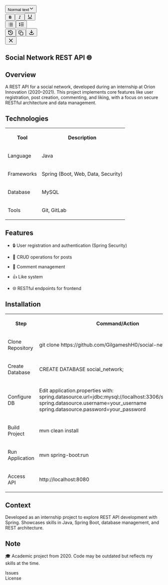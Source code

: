 <aside class="max-h-[97dvh] h-[97dvh] lg:max-h-none lg:h-full flex flex-col w-full overflow-y-auto overflow-x-hidden bg-surface-l1 dark:bg-surface-inset"><div class="flex z-10 flex-row items-center justify-between flex-shrink-0 w-full px-2 md:px-5 sticky top-0 bg-gradient-to-b from-surface-l1 via-surface-l1 dark:from-surface-inset dark:via-surface-inset to-transparent h-12 md:h-16 via-80%"><div class="flex w-full justify-between items-center mr-2"><div class="flex items-center relative"><button class="inline-flex items-center gap-2 whitespace-nowrap font-medium cursor-pointer focus-visible:outline-none focus-visible:ring-1 focus-visible:ring-ring disabled:opacity-60 disabled:cursor-not-allowed transition-colors duration-100 [&amp;_svg]:shrink-0 select-none text-fg-primary hover:bg-button-ghost-hover [&amp;_svg]:hover:text-fg-primary disabled:hover:bg-transparent border border-transparent h-8 px-3 text-xs rounded-full w-28 overflow-hidden justify-between" type="button" id="radix-«r181»" aria-haspopup="menu" aria-expanded="false" data-state="closed">Normal text<svg width="16" height="16" viewBox="0 0 24 24" fill="none" xmlns="http://www.w3.org/2000/svg" class="stroke-[2] size-5 sm:size-4" stroke-width="2"><path d="M6 9L12 15L18 9" stroke="currentColor" stroke-linecap="square"></path></svg></button><div data-orientation="vertical" role="none" class="shrink-0 bg-border w-[1px] h-6 mx-2"></div><button class="inline-flex items-center justify-center gap-2 whitespace-nowrap text-sm font-medium leading-[normal] cursor-pointer focus-visible:outline-none focus-visible:ring-1 focus-visible:ring-ring disabled:opacity-60 disabled:cursor-not-allowed transition-colors duration-100 [&amp;_svg]:shrink-0 select-none hover:bg-button-ghost-hover [&amp;_svg]:hover:text-fg-primary disabled:hover:bg-transparent border border-transparent h-8 w-8 rounded-full text-primary hover:text-primary hover" type="button" aria-label="Bold" data-state="closed"><svg width="15" height="15" viewBox="0 0 15 15" fill="none" xmlns="http://www.w3.org/2000/svg" class="!size-5"><path d="M5.10505 12C4.70805 12 4.4236 11.912 4.25171 11.736C4.0839 11.5559 4 11.2715 4 10.8827V4.11733C4 3.72033 4.08595 3.43588 4.25784 3.26398C4.43383 3.08799 4.71623 3 5.10505 3C6.42741 3 8.25591 3 9.02852 3C10.1373 3 11.0539 3.98153 11.0539 5.1846C11.0539 6.08501 10.6037 6.81855 9.70327 7.23602C10.8657 7.44851 11.5176 8.62787 11.5176 9.48128C11.5176 10.5125 10.9902 12 9.27734 12C8.77742 12 6.42626 12 5.10505 12ZM8.37891 8.00341H5.8V10.631H8.37891C8.9 10.631 9.6296 10.1211 9.6296 9.29877C9.6296 8.47643 8.9 8.00341 8.37891 8.00341ZM5.8 4.36903V6.69577H8.17969C8.53906 6.69577 9.27734 6.35939 9.27734 5.50002C9.27734 4.64064 8.48047 4.36903 8.17969 4.36903H5.8Z" fill="currentColor"></path></svg></button><button class="inline-flex items-center justify-center gap-2 whitespace-nowrap text-sm font-medium leading-[normal] cursor-pointer focus-visible:outline-none focus-visible:ring-1 focus-visible:ring-ring disabled:opacity-60 disabled:cursor-not-allowed transition-colors duration-100 [&amp;_svg]:shrink-0 select-none hover:bg-button-ghost-hover [&amp;_svg]:hover:text-fg-primary disabled:hover:bg-transparent border border-transparent h-8 w-8 rounded-full text-primary hover:text-primary hover" type="button" aria-label="Italic" data-state="closed"><svg width="15" height="15" viewBox="0 0 15 15" fill="none" xmlns="http://www.w3.org/2000/svg" class="!size-5"><path d="M5.67494 3.50017C5.67494 3.25164 5.87641 3.05017 6.12494 3.05017H10.6249C10.8735 3.05017 11.0749 3.25164 11.0749 3.50017C11.0749 3.7487 10.8735 3.95017 10.6249 3.95017H9.00587L7.2309 11.05H8.87493C9.12345 11.05 9.32493 11.2515 9.32493 11.5C9.32493 11.7486 9.12345 11.95 8.87493 11.95H4.37493C4.1264 11.95 3.92493 11.7486 3.92493 11.5C3.92493 11.2515 4.1264 11.05 4.37493 11.05H5.99397L7.76894 3.95017H6.12494C5.87641 3.95017 5.67494 3.7487 5.67494 3.50017Z" fill="currentColor" fill-rule="evenodd" clip-rule="evenodd"></path></svg></button><button class="inline-flex items-center justify-center gap-2 whitespace-nowrap text-sm font-medium leading-[normal] cursor-pointer focus-visible:outline-none focus-visible:ring-1 focus-visible:ring-ring disabled:opacity-60 disabled:cursor-not-allowed transition-colors duration-100 [&amp;_svg]:shrink-0 select-none hover:bg-button-ghost-hover [&amp;_svg]:hover:text-fg-primary disabled:hover:bg-transparent border border-transparent h-8 w-8 rounded-full text-primary hover:text-primary hover" type="button" aria-label="Underline" data-state="closed"><svg xmlns="http://www.w3.org/2000/svg" width="18" height="18" viewBox="0 0 24 24" fill="none" stroke="currentColor" stroke-width="2" stroke-linecap="round" stroke-linejoin="round" class="lucide lucide-underline"><path d="M6 4v6a6 6 0 0 0 12 0V4"></path><line x1="4" x2="20" y1="20" y2="20"></line></svg></button><div data-orientation="vertical" role="none" class="shrink-0 bg-border w-[1px] h-6 mx-2"></div><button class="inline-flex items-center justify-center gap-2 whitespace-nowrap text-sm font-medium leading-[normal] cursor-pointer focus-visible:outline-none focus-visible:ring-1 focus-visible:ring-ring disabled:opacity-60 disabled:cursor-not-allowed transition-colors duration-100 [&amp;_svg]:shrink-0 select-none hover:bg-button-ghost-hover [&amp;_svg]:hover:text-fg-primary disabled:hover:bg-transparent border border-transparent h-8 w-8 rounded-full text-primary hover:text-primary hover" type="button" aria-label="List" data-state="closed"><svg xmlns="http://www.w3.org/2000/svg" width="18" height="18" viewBox="0 0 24 24" fill="none" stroke="currentColor" stroke-width="2" stroke-linecap="round" stroke-linejoin="round" class="lucide lucide-list"><path d="M3 12h.01"></path><path d="M3 18h.01"></path><path d="M3 6h.01"></path><path d="M8 12h13"></path><path d="M8 18h13"></path><path d="M8 6h13"></path></svg></button><button class="inline-flex items-center justify-center gap-2 whitespace-nowrap text-sm font-medium leading-[normal] cursor-pointer focus-visible:outline-none focus-visible:ring-1 focus-visible:ring-ring disabled:opacity-60 disabled:cursor-not-allowed transition-colors duration-100 [&amp;_svg]:shrink-0 select-none hover:bg-button-ghost-hover [&amp;_svg]:hover:text-fg-primary disabled:hover:bg-transparent border border-transparent h-8 w-8 rounded-full text-primary hover:text-primary hover" type="button" aria-label="Ordered list" data-state="closed"><svg xmlns="http://www.w3.org/2000/svg" width="19" height="19" viewBox="0 0 24 24" fill="none" stroke="currentColor" stroke-width="2" stroke-linecap="round" stroke-linejoin="round" class="lucide lucide-list-ordered"><path d="M10 12h11"></path><path d="M10 18h11"></path><path d="M10 6h11"></path><path d="M4 10h2"></path><path d="M4 6h1v4"></path><path d="M6 18H4c0-1 2-2 2-3s-1-1.5-2-1"></path></svg></button></div><div class="flex gap-2 items-center"><button class="inline-flex items-center justify-center gap-2 whitespace-nowrap text-sm font-medium leading-[normal] cursor-pointer focus-visible:outline-none focus-visible:ring-1 focus-visible:ring-ring disabled:opacity-60 disabled:cursor-not-allowed transition-colors duration-100 [&amp;_svg]:shrink-0 select-none text-fg-primary hover:bg-button-ghost-hover [&amp;_svg]:hover:text-fg-primary disabled:hover:bg-transparent border border-transparent h-10 w-10 rounded-full" type="button" aria-label="Version History" id="radix-«r17r»" aria-haspopup="menu" aria-expanded="false" data-state="closed"><svg xmlns="http://www.w3.org/2000/svg" width="18" height="18" viewBox="0 0 24 24" fill="none" stroke="currentColor" stroke-width="2" stroke-linecap="round" stroke-linejoin="round" class="lucide lucide-history"><path d="M3 12a9 9 0 1 0 9-9 9.75 9.75 0 0 0-6.74 2.74L3 8"></path><path d="M3 3v5h5"></path><path d="M12 7v5l4 2"></path></svg></button><button class="inline-flex items-center justify-center gap-2 whitespace-nowrap text-sm font-medium leading-[normal] cursor-pointer focus-visible:outline-none focus-visible:ring-1 focus-visible:ring-ring disabled:opacity-60 disabled:cursor-not-allowed transition-colors duration-100 [&amp;_svg]:shrink-0 select-none text-fg-primary hover:bg-button-ghost-hover [&amp;_svg]:hover:text-fg-primary disabled:hover:bg-transparent border border-transparent h-10 w-10 rounded-full" type="button" aria-label="Copy Contents" data-state="closed"><svg xmlns="http://www.w3.org/2000/svg" width="16" height="16" viewBox="0 0 24 24" fill="none" stroke="currentColor" stroke-width="2" stroke-linecap="round" stroke-linejoin="round" class="lucide lucide-copy"><rect width="14" height="14" x="8" y="8" rx="2" ry="2"></rect><path d="M4 16c-1.1 0-2-.9-2-2V4c0-1.1.9-2 2-2h10c1.1 0 2 .9 2 2"></path></svg></button><button class="inline-flex items-center justify-center gap-2 whitespace-nowrap text-sm font-medium leading-[normal] cursor-pointer focus-visible:outline-none focus-visible:ring-1 focus-visible:ring-ring disabled:opacity-60 disabled:cursor-not-allowed transition-colors duration-100 [&amp;_svg]:shrink-0 select-none text-fg-primary hover:bg-button-ghost-hover [&amp;_svg]:hover:text-fg-primary disabled:hover:bg-transparent border border-transparent h-10 w-10 rounded-full" type="button" aria-label="Download to file" data-state="closed"><svg width="20" height="20" viewBox="0 0 24 24" fill="none" xmlns="http://www.w3.org/2000/svg" class="stroke-[2] " stroke-width="2"><path stroke="currentColor" d="M11.996 3v12m0 0-5-5m5 5 5-5M4 15v1a4 4 0 0 0 4 4h8a4 4 0 0 0 4-4v-1"></path></svg></button></div></div><div class="flex justify-end items-center gap-2"><button class="inline-flex items-center justify-center gap-2 whitespace-nowrap text-sm font-medium leading-[normal] cursor-pointer focus-visible:outline-none focus-visible:ring-1 focus-visible:ring-ring disabled:opacity-60 disabled:cursor-not-allowed transition-colors duration-100 [&amp;_svg]:shrink-0 select-none text-fg-primary hover:bg-button-ghost-hover [&amp;_svg]:hover:text-fg-primary disabled:hover:bg-transparent border border-transparent h-10 w-10 flex-shrink-0 rounded-full" type="button" aria-label="Close" data-state="closed"><svg xmlns="http://www.w3.org/2000/svg" width="20" height="20" viewBox="0 0 24 24" fill="none" stroke="currentColor" stroke-width="2" stroke-linecap="round" stroke-linejoin="round" class="lucide lucide-x"><path d="M18 6 6 18"></path><path d="m6 6 12 12"></path></svg></button></div></div><div class="flex-grow w-full h-full overflow-y-auto min-h-0 flex-1 p-0"><div class="bg-surface-l1 dark:bg-surface-inset h-full w-full overflow-y-auto"><div class="h-full w-full flex flex-col"><div class="bg-surface-l1 dark:bg-surface-inset flex-1 flex relative flex-col max-h-full"><div class="flex-1 bg-surface-l1 dark:bg-surface-inset"><div class="prose w-full h-full max-w-full"><div class="relative"><div class="w-full max-w-full flex justify-center p-6 pt-2 pb-8 md:px-8 [&amp;_.ProseMirror]:!outline-0 [&amp;_.ProseMirror]:!h-full leading-relaxed [&amp;_h1]:leading-10 [&amp;_h2]:leading-8 [&amp;_h2]:mb-2 [&amp;_p_strong]:font-bold min-h-full h-max"><div class="w-full max-w-4xl"><div class="h-full"><div contenteditable="true" role="textbox" translate="no" class="tiptap ProseMirror" tabindex="0"><h1 dir="ltr">Social Network REST API 🌐</h1><h2 dir="ltr">Overview</h2><p dir="ltr">A REST API for a social network, developed during an internship at Orion Innovation (2020–2021). This project implements core features like user registration, post creation, commenting, and liking, with a focus on secure RESTful architecture and data management.</p><h2 dir="ltr">Technologies</h2><table style="min-width: 50px"><colgroup><col style="min-width: 25px"><col style="min-width: 25px"></colgroup><tbody><tr class="border-border"><th colspan="1" rowspan="1"><p dir="ltr">Tool</p></th><th colspan="1" rowspan="1"><p dir="ltr">Description</p></th></tr><tr class="border-border"><td colspan="1" rowspan="1"><p dir="ltr">Language</p></td><td colspan="1" rowspan="1"><p dir="ltr">Java</p></td></tr><tr class="border-border"><td colspan="1" rowspan="1"><p dir="ltr">Frameworks</p></td><td colspan="1" rowspan="1"><p dir="ltr">Spring (Boot, Web, Data, Security)</p></td></tr><tr class="border-border"><td colspan="1" rowspan="1"><p dir="ltr">Database</p></td><td colspan="1" rowspan="1"><p dir="ltr">MySQL</p></td></tr><tr class="border-border"><td colspan="1" rowspan="1"><p dir="ltr">Tools</p></td><td colspan="1" rowspan="1"><p dir="ltr">Git, GitLab</p></td></tr></tbody></table><h2 dir="ltr">Features</h2><ul class="tight" data-tight="true" dir="ltr"><li><p dir="ltr">🔒 User registration and authentication (Spring Security)</p></li><li><p dir="ltr">📝 CRUD operations for posts</p></li><li><p dir="ltr">💬 Comment management</p></li><li><p dir="ltr">👍 Like system</p></li><li><p dir="ltr">🌐 RESTful endpoints for frontend</p></li></ul><h2 dir="ltr">Installation</h2><table style="min-width: 50px"><colgroup><col style="min-width: 25px"><col style="min-width: 25px"></colgroup><tbody><tr class="border-border"><th colspan="1" rowspan="1"><p dir="ltr">Step</p></th><th colspan="1" rowspan="1"><p dir="ltr">Command/Action</p></th></tr><tr class="border-border"><td colspan="1" rowspan="1"><p dir="ltr">Clone Repository</p></td><td colspan="1" rowspan="1"><p dir="ltr">git clone https://github.com/GilgameshH0/social-network.git</p></td></tr><tr class="border-border"><td colspan="1" rowspan="1"><p dir="ltr">Create Database</p></td><td colspan="1" rowspan="1"><p dir="ltr">CREATE DATABASE social_network;</p></td></tr><tr class="border-border"><td colspan="1" rowspan="1"><p dir="ltr">Configure DB</p></td><td colspan="1" rowspan="1"><p dir="ltr">Edit application.properties with:<br>spring.datasource.url=jdbc:mysql://localhost:3306/social_network<br>spring.datasource.username=your_username<br>spring.datasource.password=your_password</p></td></tr><tr class="border-border"><td colspan="1" rowspan="1"><p dir="ltr">Build Project</p></td><td colspan="1" rowspan="1"><p dir="ltr">mvn clean install</p></td></tr><tr class="border-border"><td colspan="1" rowspan="1"><p dir="ltr">Run Application</p></td><td colspan="1" rowspan="1"><p dir="ltr">mvn spring-boot:run</p></td></tr><tr class="border-border"><td colspan="1" rowspan="1"><p dir="ltr">Access API</p></td><td colspan="1" rowspan="1"><p dir="ltr">http://localhost:8080</p></td></tr></tbody></table><h2 dir="ltr">Context</h2><p dir="ltr">Developed as an internship project to explore REST API development with Spring. Showcases skills in Java, Spring Boot, database management, and REST architecture.</p><h2 dir="ltr">Note</h2><p dir="ltr">🎓 Academic project from 2020. Code may be outdated but reflects my skills at the time.</p><p dir="ltr">Issues<br>License</p></div></div></div></div></div></div></div></div></div></div></div></aside>
